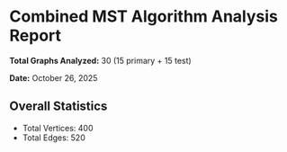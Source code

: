 # Combined MST Algorithm Analysis Report

**Total Graphs Analyzed:** 30 (15 primary + 15 test)

**Date:** October 26, 2025

## Overall Statistics

- Total Vertices: 400
- Total Edges: 520
